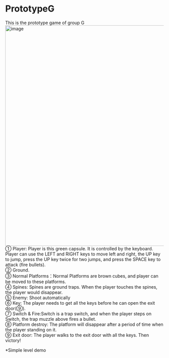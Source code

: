 # PrototypeG
This is the prototype game of group G  
<img width="702" alt="image" src="https://user-images.githubusercontent.com/91682486/141364433-2bc4ae2e-d71f-499e-ac86-ff28ed50474b.png">  
①	Player: Player is this green capsule. It is controlled by the keyboard. Player can use the LEFT and RIGHT keys to move left and right, the UP key to jump, press the UP key twice for two jumps, and press the SPACE key to attack (fire bullets).  
②	Ground.  
③	Normal Platforms：Normal Platforms are brown cubes, and player can be moved to these platforms.  
④	Spines: Spines are ground traps. When the player touches the spines, the player would disappear.  
⑤	Enemy: Shoot automatically  
⑥	Key: The player needs to get all the keys before he can open the exit door(⑨).  
⑦	Switch & Fire:Switch is a trap switch, and when the player steps on Switch, the trap muzzle above fires a bullet.  
⑧	Platform destroy: The platform will disappear after a period of time when the player standing on it.  
⑨	Exit door: The player walks to the exit door with all the keys. Then victory!  

*Simple level demo
